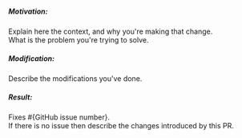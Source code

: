 ##### Motivation:

Explain here the context, and why you're making that change.\
What is the problem you're trying to solve.

##### Modification:

Describe the modifications you've done.

##### Result:

Fixes #{GitHub issue number}.\
If there is no issue then describe the changes introduced by this PR.